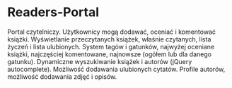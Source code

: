 Readers-Portal
==============

Portal czytelniczy. 
Użytkownicy mogą dodawać, oceniać i komentować książki.
Wyświetlanie przeczytanych książek, właśnie czytanych, lista życzeń i lista ulubionych. 
System tagów i gatunków, najwyżej oceniane książki, najczęściej komentowane, najnowsze (ogółem lub dla danego gatunku).
Dynamiczne wyszukiwanie książek i autorów (jQuery autocomplete). 
Możliwość dodawania ulubionych cytatów.
Profile autorów, możliwość dodawania zdjęć i opisów.
